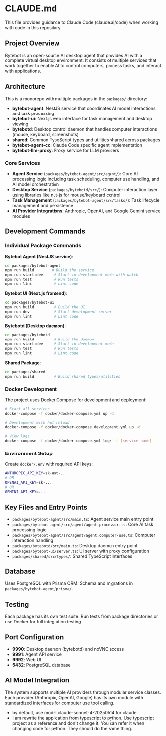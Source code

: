 # CLAUDE.md

This file provides guidance to Claude Code (claude.ai/code) when working with code in this repository.

## Project Overview

Bytebot is an open-source AI desktop agent that provides AI with a complete virtual desktop environment. It consists of multiple services that work together to enable AI to control computers, process tasks, and interact with applications.

## Architecture

This is a monorepo with multiple packages in the `packages/` directory:

- **bytebot-agent**: NestJS service that coordinates AI model interactions and task processing
- **bytebot-ui**: Next.js web interface for task management and desktop viewing  
- **bytebotd**: Desktop control daemon that handles computer interactions (mouse, keyboard, screenshots)
- **shared**: Common TypeScript types and utilities shared across packages
- **bytebot-agent-cc**: Claude Code specific agent implementation
- **bytebot-llm-proxy**: Proxy service for LLM providers

### Core Services

- **Agent Service** (`packages/bytebot-agent/src/agent/`): Core AI processing logic including task scheduling, computer use handling, and AI model orchestration
- **Desktop Service** (`packages/bytebotd/src/`): Computer interaction layer using libraries like nut-js for mouse/keyboard control
- **Task Management** (`packages/bytebot-agent/src/tasks/`): Task lifecycle management and persistence
- **AI Provider Integrations**: Anthropic, OpenAI, and Google Gemini service modules

## Development Commands

### Individual Package Commands

**Bytebot Agent (NestJS service)**:
```bash
cd packages/bytebot-agent
npm run build        # Build the service
npm run start:dev     # Start in development mode with watch
npm run test          # Run tests
npm run lint          # Lint code
```

**Bytebot UI (Next.js frontend)**:  
```bash
cd packages/bytebot-ui
npm run build         # Build the UI
npm run dev           # Start development server
npm run lint          # Lint code
```

**Bytebotd (Desktop daemon)**:
```bash
cd packages/bytebotd
npm run build         # Build the daemon
npm run start:dev     # Start in development mode
npm run test          # Run tests
npm run lint          # Lint code
```

**Shared Package**:
```bash
cd packages/shared
npm run build         # Build shared types/utilities
```

### Docker Development

The project uses Docker Compose for development and deployment:

```bash
# Start all services
docker-compose -f docker/docker-compose.yml up -d

# Development with hot reload
docker-compose -f docker/docker-compose.development.yml up -d

# View logs
docker-compose -f docker/docker-compose.yml logs -f [service-name]
```

### Environment Setup

Create `docker/.env` with required API keys:
```bash
ANTHROPIC_API_KEY=sk-ant-...
# OR
OPENAI_API_KEY=sk-...  
# OR
GEMINI_API_KEY=...
```

## Key Files and Entry Points

- `packages/bytebot-agent/src/main.ts`: Agent service main entry point
- `packages/bytebot-agent/src/agent/agent.processor.ts`: Core AI task processing logic
- `packages/bytebot-agent/src/agent/agent.computer-use.ts`: Computer interaction handling
- `packages/bytebotd/src/main.ts`: Desktop daemon entry point
- `packages/bytebot-ui/server.ts`: UI server with proxy configuration
- `packages/shared/src/types/`: Shared TypeScript interfaces

## Database

Uses PostgreSQL with Prisma ORM. Schema and migrations in `packages/bytebot-agent/prisma/`.

## Testing

Each package has its own test suite. Run tests from package directories or use Docker for full integration testing.

## Port Configuration

- **9990**: Desktop daemon (bytebotd) and noVNC access
- **9991**: Agent API service  
- **9992**: Web UI
- **5432**: PostgreSQL database

## AI Model Integration

The system supports multiple AI providers through modular service classes. Each provider (Anthropic, OpenAI, Google) has its own module with standardized interfaces for computer use tool calling.
- by default, use model claude-sonnet-4-20250514 for claude
- I am rewrite the application from typescript to python. Use typescript project as a reference and don't change it. You can refer it when changing code for python. They should do the same thing.